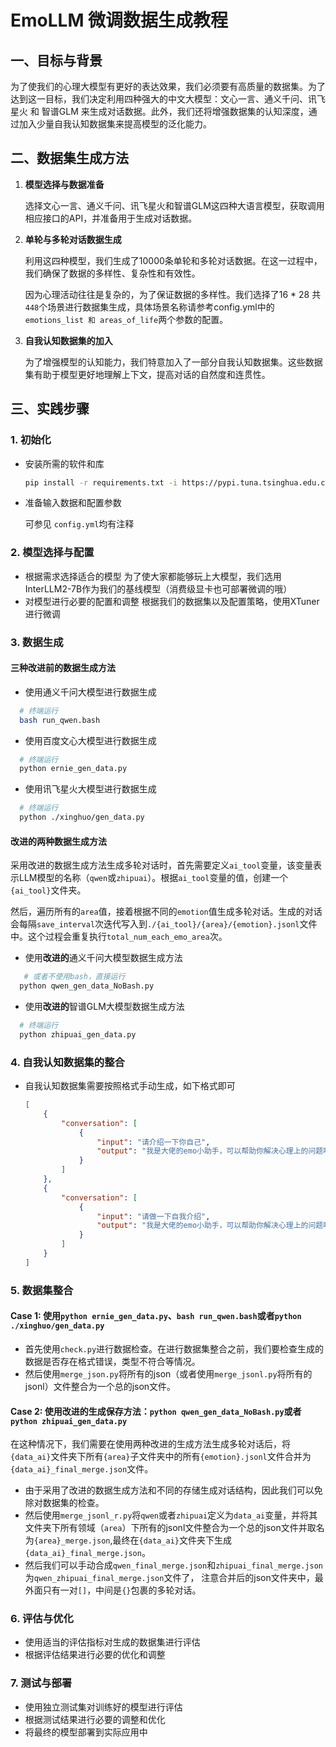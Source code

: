 # EmoLLM 微调数据生成教程

## **一、目标与背景**

为了使我们的心理大模型有更好的表达效果，我们必须要有高质量的数据集。为了达到这一目标，我们决定利用四种强大的中文大模型：文心一言、通义千问、讯飞星火 和 智谱GLM 来生成对话数据。此外，我们还将增强数据集的认知深度，通过加入少量自我认知数据集来提高模型的泛化能力。

## **二、数据集生成方法**

1. **模型选择与数据准备**

   选择文心一言、通义千问、讯飞星火和智谱GLM这四种大语言模型，获取调用相应接口的API，并准备用于生成对话数据。

2. **单轮与多轮对话数据生成**

   利用这四种模型，我们生成了10000条单轮和多轮对话数据。在这一过程中，我们确保了数据的多样性、复杂性和有效性。

   因为心理活动往往是复杂的，为了保证数据的多样性。我们选择了16 * 28 共 `448`个场景进行数据集生成，具体场景名称请参考config.yml中的 `emotions_list 和 areas_of_life`两个参数的配置。

3. **自我认知数据集的加入**

   为了增强模型的认知能力，我们特意加入了一部分自我认知数据集。这些数据集有助于模型更好地理解上下文，提高对话的自然度和连贯性。

## **三、实践步骤**

### 1. **初始化**

* 安装所需的软件和库

  ```bash
  pip install -r requirements.txt -i https://pypi.tuna.tsinghua.edu.cn/simple
  ```

* 准备输入数据和配置参数

  可参见 `config.yml`均有注释

### 2. **模型选择与配置**

* 根据需求选择适合的模型
  为了使大家都能够玩上大模型，我们选用InterLLM2-7B作为我们的基线模型（消费级显卡也可部署微调的哦）
* 对模型进行必要的配置和调整
  根据我们的数据集以及配置策略，使用XTuner进行微调

### 3. **数据生成**

#### **三种改进前的数据生成方法**

* 使用通义千问大模型进行数据生成
  
```bash
  # 终端运行
  bash run_qwen.bash
```

* 使用百度文心大模型进行数据生成

```bash
  # 终端运行
  python ernie_gen_data.py
```

* 使用讯飞星火大模型进行数据生成
  
```bash
  # 终端运行
  python ./xinghuo/gen_data.py
```

#### **改进的两种数据生成方法**

采用改进的数据生成方法生成多轮对话时，首先需要定义`ai_tool`变量，该变量表示LLM模型的名称（`qwen`或`zhipuai`）。根据`ai_tool`变量的值，创建一个`{ai_tool}`文件夹。

然后，遍历所有的`area`值，接着根据不同的`emotion`值生成多轮对话。生成的对话会每隔`save_interval`次迭代写入到`./{ai_tool}/{area}/{emotion}.jsonl`文件中。这个过程会重复执行`total_num_each_emo_area`次。

* 使用**改进的**通义千问大模型数据生成方法
  
```bash
   # 或者不使用bash，直接运行
  python qwen_gen_data_NoBash.py
```

* 使用**改进的**智谱GLM大模型数据生成方法
  
```bash
  # 终端运行
  python zhipuai_gen_data.py
```

### 4. **自我认知数据集的整合**

* 自我认知数据集需要按照格式手动生成，如下格式即可

  ```json
  [
      {
          "conversation": [
              {
                  "input": "请介绍一下你自己",
                  "output": "我是大佬的emo小助手，可以帮助你解决心理上的问题哦"
              }
          ]
      },
      {
          "conversation": [
              {
                  "input": "请做一下自我介绍",
                  "output": "我是大佬的emo小助手，可以帮助你解决心理上的问题哦"
              }
          ]
      }
  ]
  ```

### 5. **数据集整合**

#### Case 1: 使用`python ernie_gen_data.py`、`bash run_qwen.bash`或者`python ./xinghuo/gen_data.py`

* 首先使用`check.py`进行数据检查。在进行数据集整合之前，我们要检查生成的数据是否存在格式错误，类型不符合等情况。
* 然后使用`merge_json.py`将所有的json（或者使用`merge_jsonl.py`将所有的jsonl）文件整合为一个总的json文件。

#### Case 2: 使用改进的生成保存方法：`python qwen_gen_data_NoBash.py`或者`python zhipuai_gen_data.py`

在这种情况下，我们需要在使用两种改进的生成方法生成多轮对话后，将`{data_ai}`文件夹下所有`{area}`子文件夹中的所有`{emotion}.jsonl`文件合并为`{data_ai}_final_merge.json`文件。

* 由于采用了改进的数据生成方法和不同的存储生成对话结构，因此我们可以免除对数据集的检查。
* 然后使用`merge_jsonl_r.py`将`qwen`或者`zhipuai`定义为`data_ai`变量，并将其文件夹下所有领域（`area`）下所有的jsonl文件整合为一个总的json文件并取名为`{area}_merge.json`,最终在`{data_ai}`文件夹下生成`{data_ai}_final_merge.json`。
* 然后我们可以手动合成`qwen_final_merge.json`和`zhipuai_final_merge.json`为`qwen_zhipuai_final_merge.json`文件了， 注意合并后的json文件夹中，最外面只有一对`[]`，中间是`{}`包裹的多轮对话。

### 6. **评估与优化**

* 使用适当的评估指标对生成的数据集进行评估
* 根据评估结果进行必要的优化和调整

### 7. **测试与部署**

* 使用独立测试集对训练好的模型进行评估
* 根据测试结果进行必要的调整和优化
* 将最终的模型部署到实际应用中
